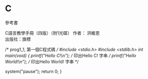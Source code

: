 # C


參考書

C語言教學手冊（四版）（附1光碟）
作者： 洪維恩  
出版社：旗標 


/* prog1_1, 第一個C程式碼 */ 
#include <stdio.h>
#include <stdlib.h>
int main(void)
{
   printf("Hello C!\n");   	/* 印出Hello C! 字串 */
   printf("Hello World!\n");   /* 印出Hello World! 字串 */   
   
   system("pause");
   return 0;
}
